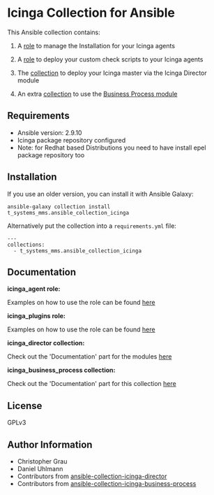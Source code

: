 # Icinga Collection for Ansible

This Ansible collection contains:

  1. A [role](roles/icinga_agent) to manage the Installation for your Icinga agents

  2. A [role](roles/icinga_plugins) to deploy your custom check scripts to your Icinga agents

  3. The [collection](https://github.com/T-Systems-MMS/ansible-collection-icinga-director) to deploy your Icinga master via the Icinga Director module

  4. An extra [collection](https://github.com/T-Systems-MMS/ansible-collection-icinga-business-process) to use the [Business Process module](https://github.com/Icinga/icingaweb2-module-businessprocess)

## Requirements

- Ansible version: 2.9.10
- Icinga package repository configured
- Note: for Redhat based Distributions you need to have install epel package repository too

## Installation

If you use an older version, you can install it with Ansible Galaxy:
```
ansible-galaxy collection install t_systems_mms.ansible_collection_icinga
```

Alternatively put the collection into a `requirements.yml` file:
```
---
collections:
  - t_systems_mms.ansible_collection_icinga
```

## Documentation

**icinga_agent role:**

Examples on how to use the role can be found [here](roles/icinga_agent/README.md)

**icinga_plugins role:**

Examples on how to use the role can be found [here](roles/icinga_plugins/README.md)


**icinga_director collection:**

Check out the 'Documentation' part for the modules [here](https://github.com/T-Systems-MMS/ansible-collection-icinga-director#documentation)

**icinga_business_process collection:**

Check out the 'Documentation' part for this collection [here](https://github.com/T-Systems-MMS/ansible-collection-icinga-business-process/blob/master/roles/ansible_icinga_business_process/README.md)
## License

GPLv3

## Author Information

* Christopher Grau
* Daniel Uhlmann
* Contributors from [ansible-collection-icinga-director ](https://github.com/T-Systems-MMS/ansible-collection-icinga-director/graphs/contributors)
* Contributors from [ansible-collection-icinga-business-process](https://github.com/T-Systems-MMS/ansible-collection-icinga-business-process/graphs/contributors)
